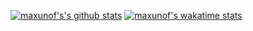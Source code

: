 [![maxunof's's github stats](https://github-readme-stats.vercel.app/api?username=maxunof)](https://github.com/anuraghazra/github-readme-stats) [![maxunof's wakatime stats](https://github-readme-stats.vercel.app/api/wakatime?username=maxunof)](https://github.com/anuraghazra/github-readme-stats)

